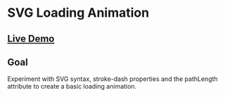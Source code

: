 # SVG Loading Animation

## [Live Demo](https://codepen.io/borntofrappe/full/YzXamYQ)

## Goal

Experiment with SVG syntax, stroke-dash properties and the pathLength attribute to create a basic loading animation.
